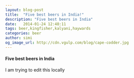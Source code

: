 ```yaml
---
layout: blog-post
title:  "Five best beers in India!"
description: "Five best beers in India"
date:   2014-01-24 12:48:11
tags: beer,kingfisher,kalyani,haywards
categories: beer
author: simi
og_image_url: http://cdn.vgulp.com/blog/cape-codder.jpg
---
```


#### Five best beers in India

I am trying to edit this locally
